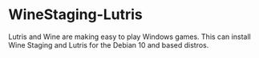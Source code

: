 # WineStaging-Lutris
Lutris and Wine are making easy to play Windows games. This can install Wine Staging and Lutris for the Debian 10 and based distros.
